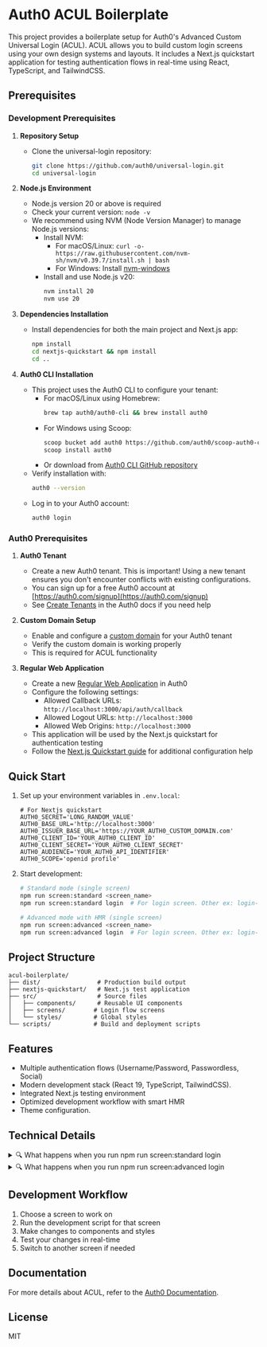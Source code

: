 # Auth0 ACUL Boilerplate

This project provides a boilerplate setup for Auth0's Advanced Custom Universal Login (ACUL). ACUL allows you to build custom login screens using your own design systems and layouts. It includes a Next.js quickstart application for testing authentication flows in real-time using React, TypeScript, and TailwindCSS.

## Prerequisites

### Development Prerequisites

1. **Repository Setup**
   - Clone the universal-login repository:
     ```bash
     git clone https://github.com/auth0/universal-login.git
     cd universal-login
     ```

2. **Node.js Environment**
   - Node.js version 20 or above is required
   - Check your current version: `node -v`
   - We recommend using NVM (Node Version Manager) to manage Node.js versions:
     - Install NVM:
       - For macOS/Linux: `curl -o- https://raw.githubusercontent.com/nvm-sh/nvm/v0.39.7/install.sh | bash`
       - For Windows: Install [nvm-windows](https://github.com/coreybutler/nvm-windows)
     - Install and use Node.js v20:
       ```bash
       nvm install 20
       nvm use 20
       ```

3. **Dependencies Installation**
   - Install dependencies for both the main project and Next.js app:
     ```bash
     npm install
     cd nextjs-quickstart && npm install
     cd ..
     ```

4. **Auth0 CLI Installation**
   - This project uses the Auth0 CLI to configure your tenant:
     - For macOS/Linux using Homebrew:
       ```bash
       brew tap auth0/auth0-cli && brew install auth0
       ```
     - For Windows using Scoop:
       ```bash
       scoop bucket add auth0 https://github.com/auth0/scoop-auth0-cli.git
       scoop install auth0
       ```
     - Or download from [Auth0 CLI GitHub repository](https://github.com/auth0/auth0-cli)
   - Verify installation with:
     ```bash
     auth0 --version
     ```
   - Log in to your Auth0 account:
     ```bash
     auth0 login
     ```

### Auth0 Prerequisites

1. **Auth0 Tenant**
   - Create a new Auth0 tenant. This is important! Using a new tenant ensures you don't encounter conflicts with existing configurations.
   - You can sign up for a free Auth0 account at [https://auth0.com/signup](https://auth0.com/signup)
   - See [Create Tenants](https://auth0.com/docs/get-started/auth0-overview/create-tenants) in the Auth0 docs if you need help

2. **Custom Domain Setup**
   - Enable and configure a [custom domain](https://auth0.com/docs/customize/custom-domains) for your Auth0 tenant
   - Verify the custom domain is working properly
   - This is required for ACUL functionality

3. **Regular Web Application**
   - Create a new [Regular Web Application](https://auth0.com/docs/get-started/auth0-overview/create-applications) in Auth0
   - Configure the following settings:
     - Allowed Callback URLs: `http://localhost:3000/api/auth/callback`
     - Allowed Logout URLs: `http://localhost:3000`
     - Allowed Web Origins: `http://localhost:3000`
   - This application will be used by the Next.js quickstart for authentication testing
   - Follow the [Next.js Quickstart guide](https://auth0.com/docs/quickstart/webapp/nextjs/01-login) for additional configuration help

## Quick Start

1. Set up your environment variables in `.env.local`:
   ```env
   # For Nextjs quickstart
   AUTH0_SECRET='LONG_RANDOM_VALUE'
   AUTH0_BASE_URL='http://localhost:3000'
   AUTH0_ISSUER_BASE_URL='https://YOUR_AUTH0_CUSTOM_DOMAIN.com'
   AUTH0_CLIENT_ID='YOUR_AUTH0_CLIENT_ID'
   AUTH0_CLIENT_SECRET='YOUR_AUTH0_CLIENT_SECRET'
   AUTH0_AUDIENCE='YOUR_AUTH0_API_IDENTIFIER'
   AUTH0_SCOPE='openid profile'
   ```

2. Start development:
   ```bash
   # Standard mode (single screen)
   npm run screen:standard <screen_name>
   npm run screen:standard login  # For login screen. Other ex: login-id, login-password

   # Advanced mode with HMR (single screen)
   npm run screen:advanced <screen_name>
   npm run screen:advanced login  # For login screen. Other ex: login-id, login-password
   ```

## Project Structure
```
acul-boilerplate/
├── dist/                # Production build output
├── nextjs-quickstart/   # Next.js test application
├── src/                 # Source files
│   ├── components/      # Reusable UI components
│   ├── screens/        # Login flow screens
│   └── styles/         # Global styles
└── scripts/            # Build and deployment scripts
```

## Features

- Multiple authentication flows (Username/Password, Passwordless, Social)
- Modern development stack (React 19, TypeScript, TailwindCSS).
- Integrated Next.js testing environment
- Optimized development workflow with smart HMR
- Theme configuration.

## Technical Details

<details>
<summary>🔍 What happens when you run npm run screen:standard login</summary>

1. **Environment Check**
   - Validates all required environment variables
   - Checks for Auth0 CLI installation and login status

2. **Port Availability Check**
   - Checks if ports 3032 (ACUL server) and 3001 (API server) are available
   - Fails if any port is in use

3. **Screen Validation**
   - Checks if the specified screen exists in `src/screens` directory
   - Fails if screen directory is not found

4. **Auth0 CLI Configuration**
   - Uses Auth0 CLI to configure the screen in standard mode:
   ```bash
   auth0 universal-login switch --prompt login --screen login --rendering-mode standard
   ```

5. **Development Server**
   - Starts a local development server on port 3032
   - Serves the screen for testing

6. **Next.js Application**
   - A Next.js application is available for testing real authentication flows
   - Access it at http://localhost:3000

</details>

<details>
<summary>🔍 What happens when you run npm run screen:advanced login</summary>

1. **Same Environment and Validation Checks**
   - Same as standard mode

2. **Build Process**
   - Runs a production build of your screen
   - Outputs to the `dist` directory

3. **Asset Discovery**
   - Finds all compiled assets for the login screen
   - Includes JavaScript bundles and CSS files

4. **Advanced Configuration**
   - Uses Auth0 CLI to configure the screen in advanced mode
   - Uploads all the built assets as head tags
   - Sets up context configuration

5. **Hot Module Replacement (HMR)**
   - Starts a development server with HMR support
   - Any changes to source code automatically rebuild and update
   - No need to restart the server or refresh the browser

6. **Next.js Testing**
   - Same as standard mode
   
</details>

## Development Workflow

1. Choose a screen to work on
2. Run the development script for that screen
3. Make changes to components and styles
4. Test your changes in real-time
5. Switch to another screen if needed

## Documentation

For more details about ACUL, refer to the [Auth0 Documentation](https://auth0.com/docs/customize/universal-login-pages/universal-login-page-templates).

## License

MIT